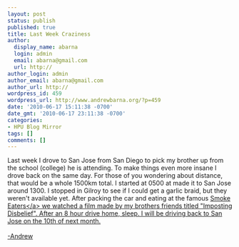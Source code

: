 ```yaml
---
layout: post
status: publish
published: true
title: Last Week Craziness
author:
  display_name: abarna
  login: admin
  email: abarna@gmail.com
  url: http://
author_login: admin
author_email: abarna@gmail.com
author_url: http://
wordpress_id: 459
wordpress_url: http://www.andrewbarna.org/?p=459
date: '2010-06-17 15:11:38 -0700'
date_gmt: '2010-06-17 23:11:38 -0700'
categories:
- HPU Blog Mirror
tags: []
comments: []
---
```

<p>Last week I drove to San Jose from San Diego to pick my brother up from the school (college) he is attending. To make things even more insane I drove back on the same day. For those of you wondering about distance, that would be a whole 1500km total. I started at 0500 at made it to San Jose around 1300. I stopped in Gilroy to see if I could get a garlic braid, but they weren't available yet. After packing the car and eating at the famous <a href="http:&#47;&#47;www.smoke-eaters.com&#47;">Smoke Eaters<&#47;a> we watched a film made by my brothers friends titled "Imposting Disbelief". After an 8 hour drive home, sleep. I will be driving back to San Jose on the 10th of next month.<br &#47;><br &#47;>-Andrew</p>
